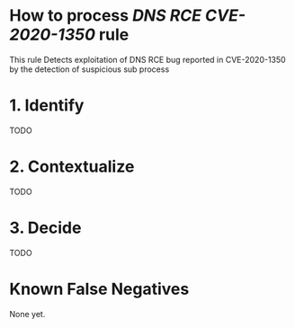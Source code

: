 # How to process *DNS RCE CVE-2020-1350* rule
This rule Detects exploitation of DNS RCE bug reported in CVE-2020-1350 by the detection of suspicious sub process

# 1. Identify
TODO

# 2. Contextualize
TODO

# 3. Decide
TODO

# Known False Negatives
None yet.
